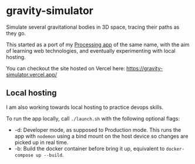 # gravity-simulator
Simulate several gravitational bodies in 3D space, tracing their paths as they go.

This started as a port of my [Processing app](https://github.com/HarrySadleir/gravitySimulator) of the same name, with the aim of learning web technologies, and eventually experimenting with local hosting.

You can checkout the site hosted on Vercel here: https://gravity-simulator.vercel.app/


## Local hosting
I am also working towards local hosting to practice devops skills. 

To run the app locally, call `./launch.sh` with the following optional flags:
- -d: Developer mode, as supposed to Production mode. This runs the app with `nodemon` using a bind mount on the host device so changes are picked up in real time.
- -b: Build the docker container before bring it up, equivalent to `docker-compose up --build`.